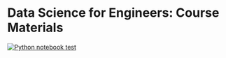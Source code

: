 # Data Science for Engineers: Course Materials

[![Python notebook test](https://github.com/zdelrosario/evc-course/actions/workflows/test.yml/badge.svg)](https://github.com/zdelrosario/evc-course/actions/workflows/test.yml)
